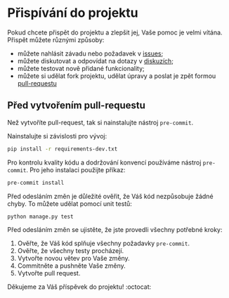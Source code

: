 # Přispívání do projektu

Pokud chcete přispět do projektu a zlepšit jej, Vaše pomoc je velmi vítána. Přispět můžete různými způsoby:

* můžete nahlásit závadu nebo požadavek v [issues](/svjis/svjis2/issues);
* můžete diskutovat a odpovídat na dotazy v [diskuzích](/orgs/svjis/discussions);
* můžete testovat nově přidané funkcionality;
* můžete si udělat fork projektu, udělat úpravy a poslat je zpět formou [pull-requestu](/svjis/svjis2/pulls)


## Před vytvořením pull-requestu

Než vytvoříte pull-request, tak si nainstalujte nástroj `pre-commit`.

Nainstalujte si závislosti pro vývoj:

```bash
pip install -r requirements-dev.txt
```

Pro kontrolu kvality kódu a dodržování konvencí používáme nástroj `pre-commit`. Pro jeho instalaci použijte příkaz:

```bash
pre-commit install
```

Před odesláním změn je důležité ověřit, že Váš kód nezpůsobuje žádné chyby. To můžete udělat pomocí unit testů:

```bash
python manage.py test
```

Před odesláním změn se ujistěte, že jste provedli všechny potřebné kroky:

1. Ověřte, že Váš kód splňuje všechny požadavky `pre-commit`.
1. Ověřte, že všechny testy procházejí.
1. Vytvořte novou větev pro Vaše změny.
1. Commitněte a pushněte Vaše změny.
1. Vytvořte pull request.


Děkujeme za Váš příspěvek do projektu! :octocat:
